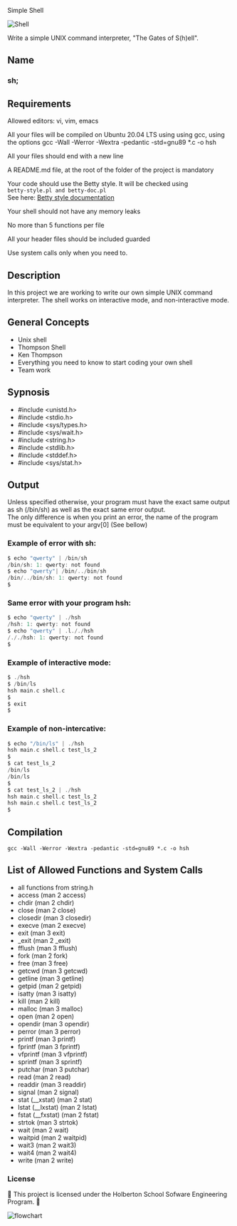  Simple Shell

![Shell](https://upload.wikimedia.org/wikipedia/commons/1/1d/Animated_GNU_Bash_Unix_Shell_Prompt.gif)

Write a simple UNIX command interpreter, "The Gates of S(h)ell".

## Name

### sh;

## Requirements

Allowed editors: vi, vim, emacs

All your files will be compiled on Ubuntu 20.04 LTS using using
gcc, using the options gcc -Wall -Werror -Wextra -pedantic -std=gnu89 *.c -o hsh

All your files should end with a new line

A README.md file, at the root of the folder of the project is mandatory

Your code should use the Betty style. It will be checked using \
`betty-style.pl and betty-doc.pl`\
See here:
[Betty style documentation](https://github.com/holbertonschool/Betty/wiki)

Your shell should not have any memory leaks

No more than 5 functions per file

All your header files should be included guarded

Use system calls only when you need to.

## Description

In this project we are working to write our own simple UNIX command interpreter. The shell works on interactive mode, and non-interactive mode.

## General Concepts

- Unix shell
- Thompson Shell
- Ken Thompson
- Everything you need to know to start coding your own shell
- Team work

## Sypnosis

* #include <unistd.h>
* #include <stdio.h>
* #include <sys/types.h>
* #include <sys/wait.h>
* #include <string.h>
* #include <stdlib.h>
* #include <stddef.h>
* #include <sys/stat.h>


## Output

Unless specified otherwise, your program must have the exact same output as sh (/bin/sh) as well as the exact same error output.\
The only difference is when you print an error, the name of the program must be equivalent to your argv[0] (See bellow)

### **Example of error with sh:**

```c
$ echo "qwerty" | /bin/sh
/bin/sh: 1: qwerty: not found
$ echo "qwerty"| /bin/../bin/sh
/bin/../bin/sh: 1: qwerty: not found
$
```

### **Same error with your program hsh:**
```c
$ echo "qwerty" | ./hsh
/hsh: 1: qwerty: not found
$ echo "qwerty" | .l././hsh
/././hsh: 1: qwerty: not found
$
```

### **Example of interactive mode:**
```c
$ ./hsh
$ /bin/ls
hsh main.c shell.c
$
$ exit
$
```

### **Example of non-intercative:**
```c
$ echo "/bin/ls" | ./hsh
hsh main.c shell.c test_ls_2
$
$ cat test_ls_2
/bin/ls
/bin/ls
$
$ cat test_ls_2 | ./hsh
hsh main.c shell.c test_ls_2
hsh main.c shell.c test_ls_2
$
```

## Compilation

`gcc -Wall -Werror -Wextra -pedantic -std=gnu89 *.c -o hsh`

## List of Allowed Functions and System Calls

- all functions from string.h
- access (man 2 access)
- chdir (man 2 chdir)
- close (man 2 close)
- closedir (man 3 closedir)
- execve (man 2 execve)
- exit (man 3 exit)
- _exit (man 2 _exit)
- fflush (man 3 fflush)
- fork (man 2 fork)
- free (man 3 free)
- getcwd (man 3 getcwd)
- getline (man 3 getline)
- getpid (man 2 getpid)
- isatty (man 3 isatty)
- kill (man 2 kill)
- malloc (man 3 malloc)
- open (man 2 open)
- opendir (man 3 opendir)
- perror (man 3 perror)
- printf (man 3 printf)
- fprintf (man 3 fprintf)
- vfprintf (man 3 vfprintf)
- sprintf (man 3 sprintf)
- putchar (man 3 putchar)
- read (man 2 read)
- readdir (man 3 readdir)
- signal (man 2 signal)
- stat (__xstat) (man 2 stat)
- lstat (__lxstat) (man 2 lstat)
- fstat (__fxstat) (man 2 fstat)
- strtok (man 3 strtok)
- wait (man 2 wait)
- waitpid (man 2 waitpid)
- wait3 (man 2 wait3)
- wait4 (man 2 wait4)
- write (man 2 write)

### License

:green_heart: This project is licensed under the Holberton School Sofware Engineering Program. :green_heart:

![flowchart](https://blogger.googleusercontent.com/img/b/R29vZ2xl/AVvXsEgJVMuQ4BqpriNhfztEorrcJM3Dsacu7fAITMQfg0U90vzGUVbuGg4zyjo2ldL8DRNw0l3PMk4kqYtJ7swQwQKM215DYQ7V7GNmdJMcOxFYpkMGvRePwIqOeYaEOMscH_Fw7-wbeEQ4EvVFR_OVWw54n2E0wGTIZyErCvd-KW4Md00WEVCn_cIr3uaaakNg/w648-h307/Screenshot%202024-04-26%20at%202.57.15%E2%80%AFAM.png)
